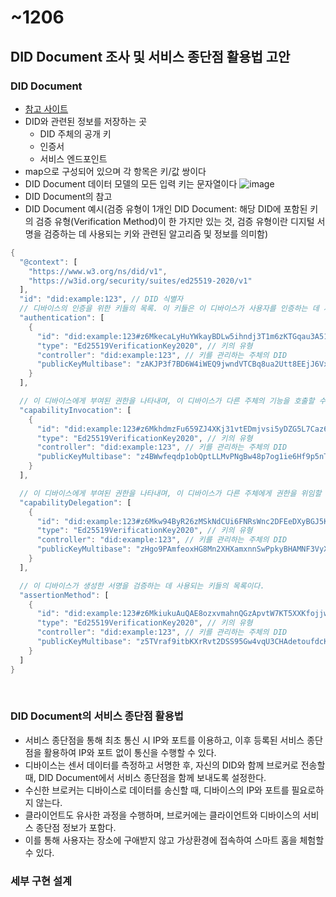 # ~1206

## DID Document 조사 및 서비스 종단점 활용법 고안

### DID Document
- [참고 사이트](https://www.w3.org/TR/did-core/#did-documents)
- DID와 관련된 정보를 저장하는 곳
  - DID 주체의 공개 키
  - 인증서
  - 서비스 엔드포인트 
- map으로 구성되어 있으며 각 항목은 키/값 쌍이다
- DID Document 데이터 모델의 모든 입력 키는 문자열이다
![image](https://github.com/Hongyoosung/Metaverse_for_IoT/assets/101240036/28ee1c01-f1d5-4196-97d8-81a4a2e3ccd0)
- DID Document의 참고
- DID Document 예시(검증 유형이 1개인 DID Document: 해당 DID에 포함된 키의 검증 유형(Verification Method)이 한 가지만 있는 것, 검증 유형이란 디지털 서명을 검증하는 데 사용되는 키와 관련된 알고리즘 및 정보를 의미함)
```rust
{
  "@context": [
    "https://www.w3.org/ns/did/v1",
    "https://w3id.org/security/suites/ed25519-2020/v1"
  ],
  "id": "did:example:123", // DID 식별자
  // 디바이스의 인증을 위한 키들의 목록. 이 키들은 이 디바이스가 사용자를 인증하는 데 사용된다
  "authentication": [
    {
      "id": "did:example:123#z6MkecaLyHuYWkayBDLw5ihndj3T1m6zKTGqau3A51G7RBf3",
      "type": "Ed25519VerificationKey2020", // 키의 유형
      "controller": "did:example:123", // 키를 관리하는 주체의 DID
      "publicKeyMultibase": "zAKJP3f7BD6W4iWEQ9jwndVTCBq8ua2Utt8EEjJ6Vxsf" // 키의 다중베이스 인코딩 값
    }
  ],

  // 이 디바이스에게 부여된 권한을 나타내며, 이 디바이스가 다른 주체의 기능을 호출할 수 있는 권한을 갖고 있는 키들의 목록이다
  "capabilityInvocation": [
    {
      "id": "did:example:123#z6MkhdmzFu659ZJ4XKj31vtEDmjvsi5yDZG5L7Caz63oP39k",
      "type": "Ed25519VerificationKey2020", // 키의 유형
      "controller": "did:example:123", // 키를 관리하는 주체의 DID
      "publicKeyMultibase": "z4BWwfeqdp1obQptLLMvPNgBw48p7og1ie6Hf9p5nTpNN" // 키의 다중베이스 인코딩 값
    }
  ],

  // 이 디바이스에게 부여된 권한을 나타내며, 이 디바이스가 다른 주체에게 권한을 위임할 수 있는 키들의 목록이다
  "capabilityDelegation": [
    {
      "id": "did:example:123#z6Mkw94ByR26zMSkNdCUi6FNRsWnc2DFEeDXyBGJ5KTzSWyi",
      "type": "Ed25519VerificationKey2020", // 키의 유형
      "controller": "did:example:123", // 키를 관리하는 주체의 DID
      "publicKeyMultibase": "zHgo9PAmfeoxHG8Mn2XHXamxnnSwPpkyBHAMNF3VyXJCL" // 키의 다중베이스 인코딩 값
    }
  ],

  // 이 디바이스가 생성한 서명을 검증하는 데 사용되는 키들의 목록이다. 
  "assertionMethod": [
    {
      "id": "did:example:123#z6MkiukuAuQAE8ozxvmahnQGzApvtW7KT5XXKfojjwbdEomY",
      "type": "Ed25519VerificationKey2020", // 키의 유형
      "controller": "did:example:123", // 키를 관리하는 주체의 DID
      "publicKeyMultibase": "z5TVraf9itbKXrRvt2DSS95Gw4vqU3CHAdetoufdcKazA" // 키의 다중베이스 인코딩 값
    }
  ]
}

```
<br/>

### DID Document의 서비스 종단점 활용법
- 서비스 종단점을 통해 최초 통신 시 IP와 포트를 이용하고, 이후 등록된 서비스 종단점을 활용하여 IP와 포트 없이 통신을 수행할 수 있다.
- 디바이스는 센서 데이터를 측정하고 서명한 후, 자신의 DID와 함께 브로커로 전송할 때, DID Document에서 서비스 종단점을 함께 보내도록 설정한다.
- 수신한 브로커는 디바이스로 데이터를 송신할 때, 디바이스의 IP와 포트를 필요로하지 않는다.
- 클라이언트도 유사한 과정을 수행하며, 브로커에는 클라이언트와 디바이스의 서비스 종단점 정보가 포함다.
- 이를 통해 사용자는 장소에 구애받지 않고 가상환경에 접속하여 스마트 홈을 체험할 수 있다.

### 세부 구현 설계
```
